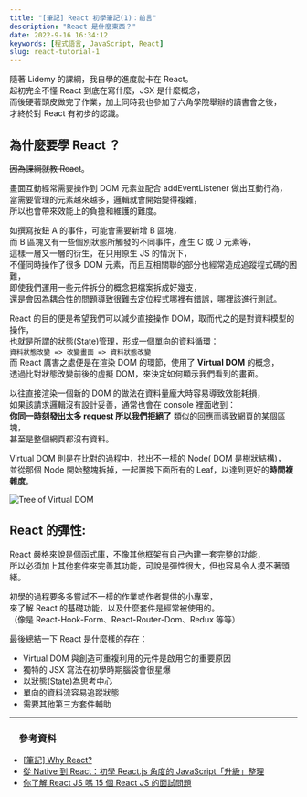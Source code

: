```yaml
---
title: "[筆記] React 初學筆記(1)：前言"
description: "React 是什麼東西？"
date: 2022-9-16 16:34:12
keywords: [程式語言, JavaScript, React]
slug: react-tutorial-1
---
```


隨著 Lidemy 的課綱，我自學的進度就卡在 React。  
起初完全不懂 React 到底在寫什麼，JSX 是什麼概念，  
而後硬著頭皮做完了作業，加上同時我也參加了六角學院舉辦的讀書會之後，  
才終於對 React 有初步的認識。

## 為什麼要學 React ？

~~因為課綱就教 React~~。

畫面互動經常需要操作到 DOM 元素並配合 addEventListener 做出互動行為，  
當需要管理的元素越來越多，邏輯就會開始變得複雜，  
所以也會帶來效能上的負擔和維護的難度。

如撰寫按鈕 A 的事件，可能會需要新增 B 區塊，  
而 B 區塊又有一些個別狀態所觸發的不同事件，產生 C 或 D 元素等，  
這樣一層又一層的衍生，在只用原生 JS 的情況下，  
不僅同時操作了很多 DOM 元素，而且互相關聯的部分也經常造成追蹤程式碼的困難，  
即使我們運用一些元件拆分的概念把檔案拆成好幾支，  
還是會因為耦合性的問題導致很難去定位程式哪裡有錯誤，哪裡該進行測試。

React 的目的便是希望我們可以減少直接操作 DOM，取而代之的是對資料模型的操作，  
也就是所謂的狀態(State)管理，形成一個單向的資料循環：  
`資料狀態改變 => 改變畫面 => 資料狀態改變 `  
而 React 厲害之處便是在渲染 DOM 的環節，使用了 **Virtual DOM** 的概念，  
透過比對狀態改變前後的虛擬 DOM，來決定如何顯示我們看到的畫面。

以往直接渲染一個新的 DOM 的做法在資料量龐大時容易導致效能耗損，  
如果該請求邏輯沒有設計妥善，通常也會在 console 裡面收到：  
**你同一時刻發出太多 request 所以我們拒絕了** 類似的回應而導致網頁的某個區塊，  
甚至是整個網頁都沒有資料。

Virtual DOM 則是在比對的過程中，找出不一樣的 Node( DOM 是樹狀結構)，  
並從那個 Node 開始整塊拆掉，一起置換下面所有的 Leaf，以達到更好的**時間複雜度**。

![Tree of Virtual DOM](https://i1.wp.com/programmingwithmosh.com/wp-content/uploads/2018/11/lnrn_0201.png)

## React 的彈性:

React 嚴格來說是個函式庫，不像其他框架有自己內建一套完整的功能，  
所以必須加上其他套件來完善其功能，可說是彈性很大，但也容易令人摸不著頭緒。

初學的過程要多多嘗試不一樣的作業或作者提供的小專案，  
來了解 React 的基礎功能，以及什麼套件是經常被使用的。  
（像是 React-Hook-Form、React-Router-Dom、Redux 等等）

最後總結一下 React 是什麼樣的存在：

- Virtual DOM 與創造可重複利用的元件是啟用它的重要原因
- 獨特的 JSX 寫法在初學時期腦袋會很星爆
- 以狀態(State)為思考中心
- 單向的資料流容易追蹤狀態
- 需要其他第三方套件輔助

---

### 　參考資料

- [[筆記] Why React?](https://medium.com/%E9%BA%A5%E5%85%8B%E7%9A%84%E5%8D%8A%E8%B7%AF%E5%87%BA%E5%AE%B6%E7%AD%86%E8%A8%98/%E7%AD%86%E8%A8%98-why-react-424f2abaf9a2)
- [從 Native 到 React：初學 React.js 角度的 JavaScript「升級」整理](https://hackmd.io/@BOBYZH/H1JqsfYg9)
- [你了解 React JS 嗎 15 個 React JS 的面試問題](https://linyencheng.github.io/2021/05/07/react-interview-questions/#React-%E6%9C%89%E4%BB%80%E9%BA%BC%E7%BC%BA%E9%BB%9E%E5%92%8C%E9%99%90%E5%88%B6)
